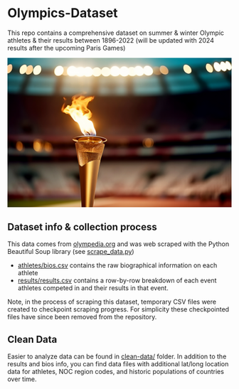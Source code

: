 # Olympics-Dataset

This repo contains a comprehensive dataset on summer & winter Olympic athletes & their results between 1896-2022 (will be updated with 2024 results after the upcoming Paris Games)

![Olympic Flame](./assets/olympic_flame.jpeg)

## Dataset info & collection process

This data comes from [olympedia.org](https://www.olympedia.org/) and was web scraped with the Python Beautiful Soup library (see [scrape_data.py](./scrape_data.py))

- [athletes/bios.csv](./athletes/bios.csv) contains the raw biographical information on each athlete<br/>
- [results/results.csv](./results/results.csv) contains a row-by-row breakdown of each event athletes competed in and their results in that event.

Note, in the process of scraping this dataset, temporary CSV files were created to checkpoint scraping progress. For simplicity these checkpointed files have since been removed from the repository.

## Clean Data

Easier to analyze data can be found in [clean-data/](./clean-data/) folder. In addition to the results and bios info, you can find data files with additional lat/long location data for athletes, NOC region codes, and historic populations of countries over time.
